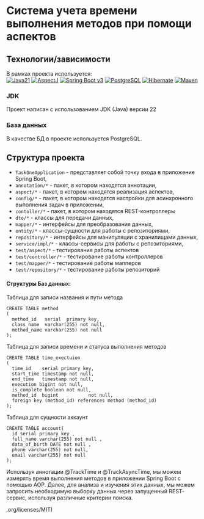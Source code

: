 # Система учета времени выполнения методов при помощи аспектов

## Технологии/зависимости

В рамках проекта используется:<br>
[![Java21](https://img.shields.io/badge/JAVA-21-blue.svg)](https://docs.oracle.com/en/java/)
[![AspectJ](https://img.shields.io/badge/AspectJ-82312?style=flat-square&color=red)](https://eclipse.dev/aspectj/doc/latest/)
[![Spring Boot v3](https://img.shields.io/badge/SpringBoot-6DB33F?style=flat-square&logo=Spring&logoColor=white)](https://spring.io/projects/spring-boot)
[![PostgreSQL](https://img.shields.io/badge/PostgreSQL-316192?style=flat-square&logo=postgresql&logoColor=white)](https://www.postgresql.org)
[![Hibernate](https://img.shields.io/badge/Hibernate-59666C.svg?style=flat-square&logo=Hibernate&logoColor=white)](https://hibernate.org)
[![Maven](https://img.shields.io/badge/Apache%20Maven-C71A36.svg?style=flat-square&logo=Apache-Maven&logoColor=white)](https://maven.apache.org)

### JDK

Проект написан с использованием JDK (Java) версии 22
### База данных

В качестве БД в проекте используется PostgreSQL.<br>

## Структура проекта

* `TaskOneApplication` - представляет собой точку входа в приложение Spring Boot,
* `annotation/*` - пакет, в котором находятся аннотации,
* `aspect/*` - пакет, в котором находятся реализация аспектов,
* `config/*` - пакет, в котором находятся настройки для асинхронного выполнения задач в приложении,
* `contoller/*` - пакет, в котором находятся REST-контроллеры
* `dto/*` - классы для передачи данных,
* `mapper/*` - интерфейсы для преобразования данных, 
* `entity/*` - классы-сущности для работы с репозиториями,
* `repository/*` - интерфейсы для манипуляции с хранилищами данных,
* `service/impl/*` - классы-сервисы для работы с репозиториями,
* `test/aspect/*` - тестирование работы аспектов
* `test/controller/*` - тестирование работы контроллеров
* `test/mapper/*` - тестирование работы мапперов
* `test/repository/*` - тестирование работы репозиторий

#### Структуры Баз данных:

Таблица для записи названия и пути метода
```postgresql
CREATE TABLE method
(
  method_id   serial  primary key,
  class_name  varchar(255) not null,
  method_name varchar(255) not null
);
```
Таблица для записи времени и статуса выполнения методов
```postgresql
CREATE TABLE time_exectuion
(
  time_id    serial primary key,
  start_time timestamp not null,
  end_time   timestamp not null,
  execution bigint not null,
  is_complete boolean not null,
  method_id  bigint           not null,
  foreign key (method_id) references method (method_id)
);
```
Таблица для сущности аккаунт
```postgresql
CREATE TABLE account(
  id serial primary key ,
  full_name varchar(255) not null ,
  data_of_birth DATE not null ,
  phone varchar(255) not null,
  email varchar(255) not null
);
```

Используя аннотации @TrackTime и @TrackAsyncTime, мы можем измерять 
время выполнения методов в приложении Spring Boot с помощью AOP. 
Далее, для анализа и изучения этих данных, мы можем запросить 
необходимую выборку данных через запущенный REST-сервис, 
используя различные критерии поиска.

.org/licenses/MIT)